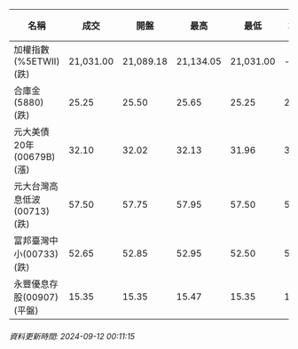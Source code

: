 | 名稱 | 成交 | 開盤 | 最高 | 最低 | 均價 | 成交金額(億) | 昨收 | 漲跌幅 | 漲跌 | 總量 | 昨量 | 振幅 |
| -------- | -------- | -------- | -------- |-------- | -------- | -------- |-------- |-------- |-------- | -------- | -------- |-------- |
|加權指數(%5ETWII) (跌)|21,031.00|21,089.18|21,134.05|21,031.00|-|2,355.00|21,064.08|0.16%|33.08|6,678,201|0|0.49%|
|合庫金(5880) (跌)|25.25|25.50|25.65|25.25|25.39|2.52|25.55|1.17%|0.30|9,929|6,217|1.57%|
|元大美債20年(00679B) (漲)|32.10|32.02|32.13|31.96|32.04|32.80|31.76|1.07%|0.34|102,370|64,415|0.54%|
|元大台灣高息低波(00713) (跌)|57.50|57.75|57.95|57.50|57.66|8.08|57.65|0.26%|0.15|14,021|11,240|0.78%|
|富邦臺灣中小(00733) (跌)|52.65|52.85|52.95|52.50|52.67|0.309|52.75|0.19%|0.10|587|1,595|0.85%|
|永豐優息存股(00907) (平盤)|15.35|15.35|15.47|15.35|15.39|0.840|15.35|0.00%|0.00|5,456|3,045|0.78%|
###### 資料更新時間: 2024-09-12 00:11:15